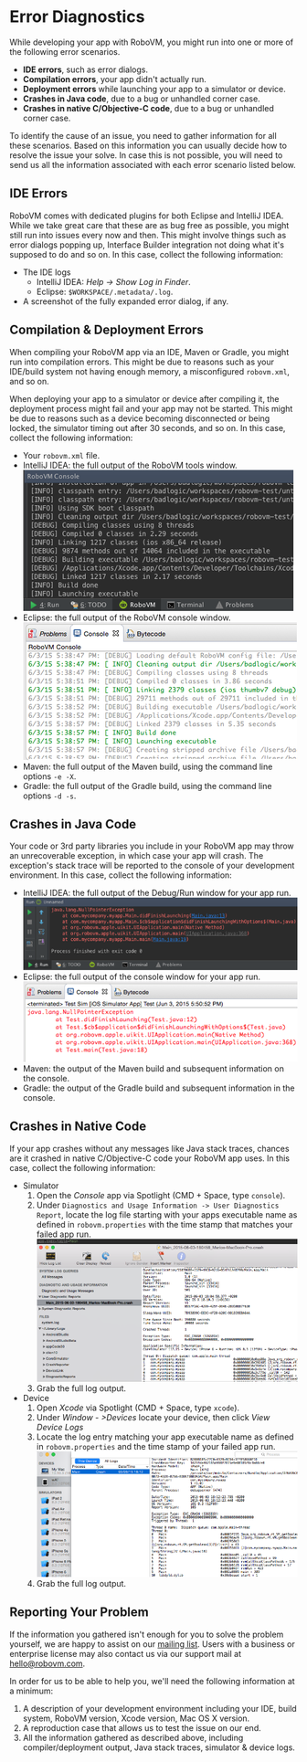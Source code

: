 # Error Diagnostics
While developing your app with RoboVM, you might run into one or more of the following error scenarios.

* **IDE errors**, such as error dialogs.
* **Compilation errors**, your app didn't actually run.
* **Deployment errors** while launching your app to a simulator or device.
* **Crashes in Java code**, due to a bug or unhandled corner case.
* **Crashes in native C/Objective-C code**, due to a bug or unhandled corner case.

To identify the cause of an issue, you need to gather information for all these scenarios. Based on this information you can usually decide how to resolve the issue your solve. In case this is not possible, you will need to send us all the information associated with each error scenario listed below.

## IDE Errors
RoboVM comes with dedicated plugins for both Eclipse and IntelliJ IDEA. While we take great care that these are as bug free as possible, you might still run into issues every now and then. This might involve things such as error dialogs popping up, Interface Builder integration not doing what it's supposed to do and so on. In this case, collect the following information:

* The IDE logs
  * IntelliJ IDEA: *Help -> Show Log in Finder*.
  * Eclipse: `$WORKSPACE/.metadata/.log`.
* A screenshot of the fully expanded error dialog, if any.

## Compilation & Deployment Errors
When compiling your RoboVM app via an IDE, Maven or Gradle, you might run into compilation errors. This might be due to reasons such as your IDE/build system not having enough memory, a misconfigured `robovm.xml`, and so on.

When deploying your app to a simulator or device after compiling it, the deployment process might fail and your app may not be started. This might be due to reasons such as a device becoming disconnected or being locked, the simulator timing out after 30 seconds, and so on. In this case, collect the following information:

* Your `robovm.xml` file.
* IntelliJ IDEA: the full output of the RoboVM tools window.
  ![images/error_idea_console.png](images/error_idea_console.png)
* Eclipse: the full output of the RoboVM console window.
  ![images/error_eclipse_console.png](images/error_eclipse_console.png)
* Maven: the full output of the Maven build, using the command line options `-e -X`.
* Gradle: the full output of the Gradle build, using the command line options `-d -s`.

## Crashes in Java Code
Your code or 3rd party libraries you include in your RoboVM app may throw an unrecoverable exception, in which case your app will crash. The exception's stack trace will be reported to the console of your development environment. In this case, collect the following information:

* IntelliJ IDEA: the full output of the Debug/Run window for your app run.
  ![images/error_idea_java.png](images/error_idea_java.png)
* Eclipse: the full output of the console window for your app run.
  ![images/error_eclipse_java.png](images/error_eclipse_java.png)
* Maven: the output of the Maven build and subsequent information on the console.
* Gradle: the output of the Gradle build and subsequent information in the console.

## Crashes in Native Code
If your app crashes without any messages like Java stack traces, chances are it crashed in native C/Objective-C code your RoboVM app uses. In this case, collect the following information:

* Simulator
  1. Open the *Console* app via Spotlight (CMD + Space, type `console`).
  2. Under `Diagnostics and Usage Information -> User Diagnostics Report`, locate the log file starting with your apps executable name as defined in `robovm.properties` with the time stamp that matches your failed app run.
    ![images/error_simulator.png](images/error_simulator.png)
  3. Grab the full log output.
* Device
  1. Open *Xcode* via Spotlight (CMD + Space, type `xcode`).
  2. Under *Window - >Devices* locate your device, then click *View Device Logs*
  3. Locate the log entry matching your app executable name as defined in `robovm.properties` and the time stamp of your failed app run.
     ![images/error_device.png](images/error_device.png)
  4. Grab the full log output.

## Reporting Your Problem
If the information you gathered isn't enough for you to solve the problem yourself, we are happy to assist on our [mailing list](https://groups.google.com/forum/#!forum/robovm). Users with a business or enterprise license may also contact us via our support mail at [hello@robovm.com](mailto:hello@robovm.com).

In order for us to be able to help you, we'll need the following information at a minimum:
1. A description of your development environment including your IDE, build system, RoboVM version, Xcode version, Mac OS X version.
2. A reproduction case that allows us to test the issue on our end.
3. All the information gathered as described above, including compiler/deployment output, Java stack traces, simulator & device logs.


